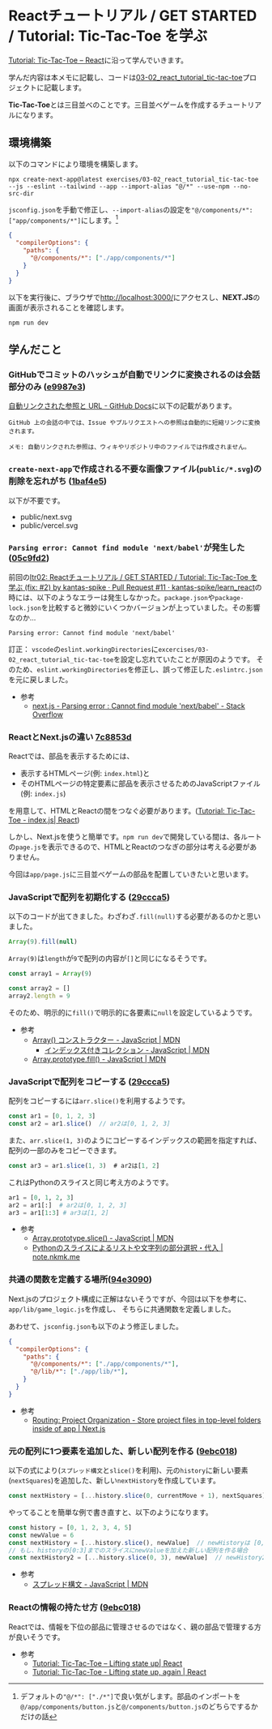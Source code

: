 # Reactチュートリアル / GET STARTED / Tutorial: Tic-Tac-Toe を学ぶ

[Tutorial: Tic-Tac-Toe – React](https://react.dev/learn/tutorial-tic-tac-toe)に沿って学んでいきます。

学んだ内容は本メモに記載し、コードは[03-02_react_tutorial_tic-tac-toe](../exercises/03-02_react_tutorial_tic-tac-toe)プロジェクトに記載します。

**Tic-Tac-Toe**とは三目並べのことです。三目並べゲームを作成するチュートリアルになります。

## 環境構築

以下のコマンドにより環境を構築します。

~~~shell
npx create-next-app@latest exercises/03-02_react_tutorial_tic-tac-toe --js --eslint --tailwind --app --import-alias "@/*" --use-npm --no-src-dir
~~~

`jsconfig.json`を手動で修正し、`--import-alias`の設定を`"@/components/*": ["app/components/*"]`にします。[^1]

~~~json
{
  "compilerOptions": {
    "paths": {
      "@/components/*": ["./app/components/*"]
    }
  }
}

~~~

以下を実行後に、ブラウザで[http://localhost:3000/](http://localhost:3000/)にアクセスし、**NEXT.JS**の画面が表示されることを確認します。

~~~shell
npm run dev
~~~

## 学んだこと

### GitHubでコミットのハッシュが自動でリンクに変換されるのは会話部分のみ ([e9987e3](https://github.com/kantas-spike/learn_react/commit/e9987e326112161212a18cedc5f29a418f94662a))

[自動リンクされた参照と URL - GitHub Docs](https://docs.github.com/ja/get-started/writing-on-github/working-with-advanced-formatting/autolinked-references-and-urls#issues-and-pull-requests)に以下の記載があります。

~~~text
GitHub 上の会話の中では、Issue やプルリクエストへの参照は自動的に短縮リンクに変換されます。

メモ: 自動リンクされた参照は、ウィキやリポジトリ中のファイルでは作成されません。
~~~

### `create-next-app`で作成される不要な画像ファイル(`public/*.svg`)の削除を忘れがち  ([1baf4e5](https://github.com/kantas-spike/learn_react/commit/1baf4e545cde43b5ca54a13e3628df883c972e36))

以下が不要です。

- public/next.svg
- public/vercel.svg

### `Parsing error: Cannot find module 'next/babel'`が発生した ([05c9fd2](https://github.com/kantas-spike/learn_react/commit/05c9fd2beb6014d3c3d084265fa4c23c3545c5ed))

前回の[Itr02: Reactチュートリアル / GET STARTED / Tutorial: Tic-Tac-Toe を学ぶ (fix: #2) by kantas-spike · Pull Request #11 · kantas-spike/learn_react](https://github.com/kantas-spike/learn_react/pull/11)の時には、以下のようなエラーは発生しなかった。`package.json`や`package-lock.json`を比較すると微妙にいくつかバージョンが上っていました。その影響なのか...

~~~shell
Parsing error: Cannot find module 'next/babel'
~~~

訂正： `vscode`の`eslint.workingDirectories`に`excercises/03-02_react_tutorial_tic-tac-toe`を設定し忘れていたことが原因のようです。
そのため、`eslint.workingDirectories`を修正し、誤って修正した`.eslintrc.json`を元に戻しました。

- 参考
  - [next.js - Parsing error : Cannot find module 'next/babel' - Stack Overflow](https://stackoverflow.com/questions/68163385/parsing-error-cannot-find-module-next-babel/68838570#68838570)

### ReactとNext.jsの違い [7c8853d](https://github.com/kantas-spike/learn_react/commit/7c8853d7f895a006dbda30b140ce7d849b6bcde6)

Reactでは、部品を表示するためには、

- 表示するHTMLページ(例: `index.html`)と
- そのHTMLページの特定要素に部品を表示させるためのJavaScriptファイル(例: `index.js`)

を用意して、HTMLとReactの間をつなぐ必要があります。([Tutorial: Tic-Tac-Toe - index.js| React](https://react.dev/learn/tutorial-tic-tac-toe#stylescss))

しかし、Next.jsを使うと簡単です。`npm run dev`で開発している間は、各ルートの`page.js`を表示できるので、HTMLとReactのつなぎの部分は考える必要がありません。

今回は`app/page.js`に三目並べゲームの部品を配置していきたいと思います。

### JavaScriptで配列を初期化する ([29ccca5](https://github.com/kantas-spike/learn_react/commit/29ccca545ae2e44591cc64b9daea0547d747b972))

以下のコードが出てきました。わざわざ`.fill(null)`する必要があるのかと思いました。

~~~javascript
Array(9).fill(null)
~~~

`Array(9)`は`length`が`9`で配列の内容が`[]`と同じになるそうです。

~~~javascript
const array1 = Array(9)

const array2 = []
array2.length = 9
~~~

そのため、明示的に`fill()`で明示的に各要素に`null`を設定しているようです。

- 参考
  - [Array() コンストラクター - JavaScript | MDN](https://developer.mozilla.org/ja/docs/Web/JavaScript/Reference/Global_Objects/Array/Array)
    - [インデックス付きコレクション - JavaScript | MDN](https://developer.mozilla.org/ja/docs/Web/JavaScript/Guide/Indexed_collections#%E9%85%8D%E5%88%97%E3%81%AE%E7%94%9F%E6%88%90)
  - [Array.prototype.fill() - JavaScript | MDN](https://developer.mozilla.org/ja/docs/Web/JavaScript/Reference/Global_Objects/Array/fill)

### JavaScriptで配列をコピーする ([29ccca5](https://github.com/kantas-spike/learn_react/commit/29ccca545ae2e44591cc64b9daea0547d747b972))

配列をコピーするには`arr.slice()`を利用するようです。

~~~javascript
const ar1 = [0, 1, 2, 3]
const ar2 = ar1.slice()  // ar2は[0, 1, 2, 3]
~~~

また、`arr.slice(1, 3)`のようにコピーするインデックスの範囲を指定すれば、配列の一部のみをコピーできます。

~~~javascript
const ar3 = ar1.slice(1, 3)  # ar2は[1, 2]
~~~

これはPythonのスライスと同じ考え方のようです。

~~~python
ar1 = [0, 1, 2, 3]
ar2 = ar1[:]  # ar2は[0, 1, 2, 3]
ar3 = ar1[1:3] # ar3は[1, 2]
~~~

- 参考
  - [Array.prototype.slice() - JavaScript | MDN](https://developer.mozilla.org/ja/docs/Web/JavaScript/Reference/Global_Objects/Array/slice)
  - [Pythonのスライスによるリストや文字列の部分選択・代入 | note.nkmk.me](https://note.nkmk.me/python-slice-usage/)

### 共通の関数を定義する場所([94e3090](https://github.com/kantas-spike/learn_react/commit/94e3090e6536a7a83121af3e0aebc5ed28c2b4e2))

Next.jsのプロジェクト構成に正解はないそうですが、今回は以下を参考に、`app/lib/game_logic.js`を作成し、
そちらに共通関数を定義しました。

あわせて、`jsconfig.json`も以下のよう修正しました。

~~~json
{
  "compilerOptions": {
    "paths": {
      "@/components/*": ["./app/components/*"],
      "@/lib/*": ["./app/lib/*"],
    }
  }
}
~~~

- 参考
  - [Routing: Project Organization - Store project files in top-level folders inside of app | Next.js](https://nextjs.org/docs/app/building-your-application/routing/colocation#store-project-files-in-top-level-folders-inside-of-app)

### 元の配列に1つ要素を追加した、新しい配列を作る ([9ebc018](https://github.com/kantas-spike/learn_react/commit/9ebc018cbe5f91d9ffc47700de3d539a004750db))

以下の式により(`スプレッド構文`と`slice()`を利用)、元の`history`に新しい要素(`nextSquares`)を追加した、新しい`nextHistory`を作成しています。

~~~javascript
const nextHistory = [...history.slice(0, currentMove + 1), nextSquares]
~~~

やってることを簡単な例で書き直すと、以下のようになります。

~~~javascript
const history = [0, 1, 2, 3, 4, 5]
const newValue = 6
const nextHistory = [...history.slice(), newValue]  // newHistoryは [0, 1, 2, 3, 4, 5, 6]
// もし、historyの[0:3]までのスライスにnewValueを加えた新しい配列を作る場合
const nextHistory2 = [...history.slice(0, 3), newValue]  // newHistory2は [0, 1, 2, 6]
~~~

- 参考
  - [スプレッド構文 - JavaScript | MDN](https://developer.mozilla.org/ja/docs/Web/JavaScript/Reference/Operators/Spread_syntax)

### Reactの情報の持たせ方 ([9ebc018](https://github.com/kantas-spike/learn_react/commit/9ebc018cbe5f91d9ffc47700de3d539a004750db))

Reactでは、情報を下位の部品に管理させるのではなく、親の部品で管理する方が良いそうです。

- 参考
  - [Tutorial: Tic-Tac-Toe – Lifting state up| React](https://react.dev/learn/tutorial-tic-tac-toe#lifting-state-up)
  - [Tutorial: Tic-Tac-Toe - Lifting state up, again | React](https://react.dev/learn/tutorial-tic-tac-toe#lifting-state-up-again)

[^1]: デフォルトの`"@/*": ["./*"]`で良い気がします。部品のインポートを`@/app/components/button.js`と`@/components/button.js`のどちらでするかだけの話
